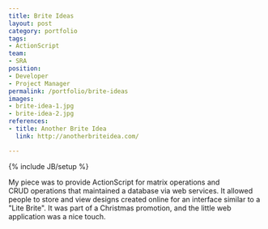 ```yaml
---
title: Brite Ideas
layout: post
category: portfolio
tags:
- ActionScript
team:
- SRA
position:
- Developer
- Project Manager
permalink: /portfolio/brite-ideas
images:
- brite-idea-1.jpg
- brite-idea-2.jpg
references:
- title: Another Brite Idea
  link: http://anotherbriteidea.com/

---
```

{% include JB/setup %}
<div id="node-44" class="node node-portfolio node-promoted">
  <div class="content clearfix">
    <div class="field field-name-body field-type-text-with-summary field-label-hidden"><div class="field-items"><div class="field-item even"><p>My piece was to provide ActionScript for matrix operations and CRUD operations that maintained a database via web services. It allowed people to store and view designs created online for an interface similar to a "Lite Brite". It was part of a Christmas promotion, and the little web application was a nice touch.</p>
</div></div></div>  </div>
</div>
